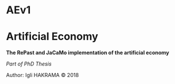 # AEv1
<h1>Artificial Economy</h1>
<p><strong>The RePast and JaCaMo implementation of the artificial economy</strong></p>
<p><em>Part of PhD Thesis</em></p>
Author: Igli HAKRAMA © 2018
